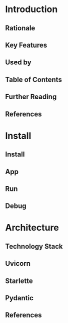 

Introduction
============

Rationale
---------

Key Features
------------

Used by
-------

Table of Contents
-----------------

Further Reading
---------------

References
----------




Install
=======

Install
-------

App
---

Run
---

Debug
-----




Architecture
============

Technology Stack
----------------

Uvicorn
-------

Starlette
---------

Pydantic
--------

References
----------


